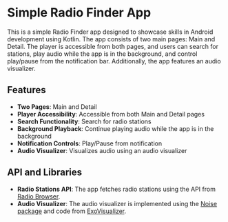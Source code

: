 # Simple Radio Finder App

This is a simple Radio Finder app designed to showcase skills in Android development using Kotlin. The app consists of two main pages: Main and Detail. The player is accessible from both pages, and users can search for stations, play audio while the app is in the background, and control play/pause from the notification bar. Additionally, the app features an audio visualizer.

## Features

- **Two Pages**: Main and Detail
- **Player Accessibility**: Accessible from both Main and Detail pages
- **Search Functionality**: Search for radio stations
- **Background Playback**: Continue playing audio while the app is in the background
- **Notification Controls**: Play/Pause from notification
- **Audio Visualizer**: Visualizes audio using an audio visualizer

## API and Libraries

- **Radio Stations API**: The app fetches radio stations using the API from [Radio Browser](https://at1.api.radio-browser.info/).
- **Audio Visualizer**: The audio visualizer is implemented using the [Noise package](https://github.com/paramsen/noise) and code from [ExoVisualizer](https://github.com/dzolnai/ExoVisualizer).

